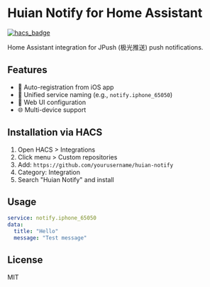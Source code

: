# Huian Notify for Home Assistant

[![hacs_badge](https://img.shields.io/badge/HACS-Custom-orange.svg)](https://github.com/hacs/integration)

Home Assistant integration for JPush (极光推送) push notifications.

## Features

- 🚀 Auto-registration from iOS app
- 📱 Unified service naming (e.g., `notify.iphone_65050`)
- 🔧 Web UI configuration
- 🌐 Multi-device support

## Installation via HACS

1. Open HACS > Integrations
2. Click menu > Custom repositories
3. Add: `https://github.com/yourusername/huian-notify`
4. Category: Integration
5. Search "Huian Notify" and install

## Usage

```yaml
service: notify.iphone_65050
data:
  title: "Hello"
  message: "Test message"
```

## License

MIT
